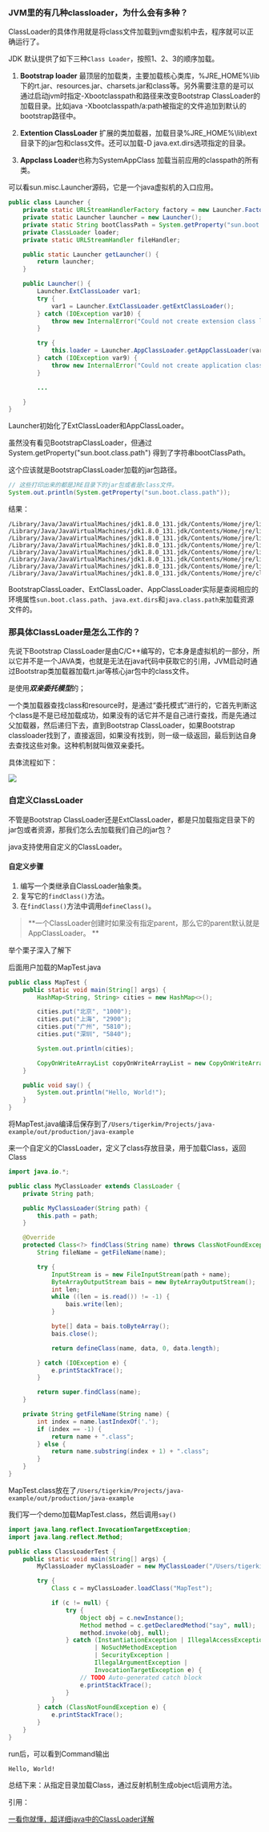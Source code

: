 ### JVM里的有几种classloader，为什么会有多种？

ClassLoader的具体作用就是将class文件加载到jvm虚拟机中去，程序就可以正确运行了。

JDK 默认提供了如下三种`Class Loader`，按照1、2、3的顺序加载。

1.  **Bootstrap loader**  最顶层的加载类，主要加载核心类库，%JRE_HOME%\lib下的rt.jar、resources.jar、charsets.jar和class等。另外需要注意的是可以通过启动jvm时指定-Xbootclasspath和路径来改变Bootstrap ClassLoader的加载目录。比如java -Xbootclasspath/a:path被指定的文件追加到默认的bootstrap路径中。

2. **Extention ClassLoader** 扩展的类加载器，加载目录%JRE_HOME%\lib\ext目录下的jar包和class文件。还可以加载-D java.ext.dirs选项指定的目录。
3. **Appclass Loader**也称为SystemAppClass 加载当前应用的classpath的所有类。



可以看sun.misc.Launcher源码，它是一个java虚拟机的入口应用。

```java
public class Launcher {
    private static URLStreamHandlerFactory factory = new Launcher.Factory();
    private static Launcher launcher = new Launcher();
    private static String bootClassPath = System.getProperty("sun.boot.class.path");
    private ClassLoader loader;
    private static URLStreamHandler fileHandler;

    public static Launcher getLauncher() {
        return launcher;
    }

    public Launcher() {
        Launcher.ExtClassLoader var1;
        try {
            var1 = Launcher.ExtClassLoader.getExtClassLoader();
        } catch (IOException var10) {
            throw new InternalError("Could not create extension class loader", var10);
        }

        try {
            this.loader = Launcher.AppClassLoader.getAppClassLoader(var1);
        } catch (IOException var9) {
            throw new InternalError("Could not create application class loader", var9);
        }

        ...

    }
}
```

Launcher初始化了ExtClassLoader和AppClassLoader。

虽然没有看见BootstrapClassLoader，但通过System.getProperty("sun.boot.class.path") 得到了字符串bootClassPath。

这个应该就是BootstrapClassLoader加载的jar包路径。

```java
// 这些打印出来的都是JRE目录下的jar包或者是class文件。
System.out.println(System.getProperty("sun.boot.class.path"));
```

结果：

```
/Library/Java/JavaVirtualMachines/jdk1.8.0_131.jdk/Contents/Home/jre/lib/resources.jar:
/Library/Java/JavaVirtualMachines/jdk1.8.0_131.jdk/Contents/Home/jre/lib/rt.jar:
/Library/Java/JavaVirtualMachines/jdk1.8.0_131.jdk/Contents/Home/jre/lib/sunrsasign.jar:
/Library/Java/JavaVirtualMachines/jdk1.8.0_131.jdk/Contents/Home/jre/lib/jsse.jar:
/Library/Java/JavaVirtualMachines/jdk1.8.0_131.jdk/Contents/Home/jre/lib/jce.jar:
/Library/Java/JavaVirtualMachines/jdk1.8.0_131.jdk/Contents/Home/jre/lib/charsets.jar:
/Library/Java/JavaVirtualMachines/jdk1.8.0_131.jdk/Contents/Home/jre/lib/jfr.jar:
/Library/Java/JavaVirtualMachines/jdk1.8.0_131.jdk/Contents/Home/jre/classes
```

BootstrapClassLoader、ExtClassLoader、AppClassLoader实际是查阅相应的环境属性`sun.boot.class.path`、`java.ext.dirs`和`java.class.path`来加载资源文件的。



### 那具体ClassLoader是怎么工作的？

先说下Bootstrap ClassLoader是由C/C++编写的，它本身是虚拟机的一部分，所以它并不是一个JAVA类，也就是无法在java代码中获取它的引用，JVM启动时通过Bootstrap类加载器加载rt.jar等核心jar包中的class文件。



是使用***双亲委托模型***的；

一个类加载器查找class和resource时，是通过“委托模式”进行的，它首先判断这个class是不是已经加载成功，如果没有的话它并不是自己进行查找，而是先通过父加载器，然后递归下去，直到Bootstrap ClassLoader，如果Bootstrap classloader找到了，直接返回，如果没有找到，则一级一级返回，最后到达自身去查找这些对象。这种机制就叫做双亲委托。

具体流程如下：

![](images/classloader1.png)



### 自定义ClassLoader

不管是Bootstrap ClassLoader还是ExtClassLoader，都是只加载指定目录下的jar包或者资源，那我们怎么去加载我们自己的jar包？

java支持使用自定义的ClassLoader。

#### 自定义步骤

1. 编写一个类继承自ClassLoader抽象类。
2. 复写它的`findClass()`方法。
3. 在`findClass()`方法中调用`defineClass()`。

> **一个ClassLoader创建时如果没有指定parent，那么它的parent默认就是AppClassLoader。 **



举个栗子深入了解下

后面用户加载的MapTest.java

```java
public class MapTest {
    public static void main(String[] args) {
        HashMap<String, String> cities = new HashMap<>();

        cities.put("北京", "1000");
        cities.put("上海", "2900");
        cities.put("广州", "5810");
        cities.put("深圳", "5840");

        System.out.println(cities);

        CopyOnWriteArrayList copyOnWriteArrayList = new CopyOnWriteArrayList();
    }

    public void say() {
        System.out.println("Hello, World!");
    }
}
```

将MapTest.java编译后保存到了`/Users/tigerkim/Projects/java-example/out/production/java-example`



来一个自定义的ClassLoader，定义了class存放目录，用于加载Class，返回Class

```java
import java.io.*;

public class MyClassLoader extends ClassLoader {
    private String path;

    public MyClassLoader(String path) {
        this.path = path;
    }

    @Override
    protected Class<?> findClass(String name) throws ClassNotFoundException {
        String fileName = getFileName(name);

        try {
            InputStream is = new FileInputStream(path + name);
            ByteArrayOutputStream bais = new ByteArrayOutputStream();
            int len;
            while ((len = is.read()) != -1) {
                bais.write(len);
            }

            byte[] data = bais.toByteArray();
            bais.close();

            return defineClass(name, data, 0, data.length);

        } catch (IOException e) {
            e.printStackTrace();
        }

        return super.findClass(name);
    }

    private String getFileName(String name) {
        int index = name.lastIndexOf('.');
        if (index == -1) {
            return name + ".class";
        } else {
            return name.substring(index + 1) + ".class";
        }
    }
}
```



MapTest.class放在了`/Users/tigerkim/Projects/java-example/out/production/java-example`

我们写一个demo加载MapTest.class，然后调用`say()`

```java
import java.lang.reflect.InvocationTargetException;
import java.lang.reflect.Method;

public class ClassLoaderTest {
    public static void main(String[] args) {
        MyClassLoader myClassLoader = new MyClassLoader("/Users/tigerkim/Projects/java-example/out/production/java-example");

        try {
            Class c = myClassLoader.loadClass("MapTest");

            if (c != null) {
                try {
                    Object obj = c.newInstance();
                    Method method = c.getDeclaredMethod("say", null);
                    method.invoke(obj, null);
                } catch (InstantiationException | IllegalAccessException
                        | NoSuchMethodException
                        | SecurityException |
                        IllegalArgumentException |
                        InvocationTargetException e) {
                    // TODO Auto-generated catch block
                    e.printStackTrace();
                }
            }
        } catch (ClassNotFoundException e) {
            e.printStackTrace();
        }
    }
}
```

run后，可以看到Command输出

```
Hello, World!
```



总结下来：从指定目录加载Class，通过反射机制生成object后调用方法。



引用：

[一看你就懂，超详细java中的ClassLoader详解](https://blog.csdn.net/briblue/article/details/54973413)